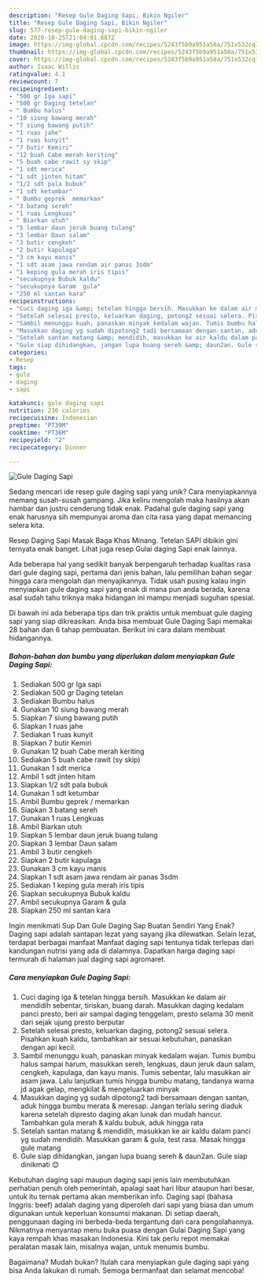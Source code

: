 ```yaml
---
description: "Resep Gule Daging Sapi, Bikin Ngiler"
title: "Resep Gule Daging Sapi, Bikin Ngiler"
slug: 577-resep-gule-daging-sapi-bikin-ngiler
date: 2020-10-25T21:04:01.687Z
image: https://img-global.cpcdn.com/recipes/5243f5b9a951a58a/751x532cq70/gule-daging-sapi-foto-resep-utama.jpg
thumbnail: https://img-global.cpcdn.com/recipes/5243f5b9a951a58a/751x532cq70/gule-daging-sapi-foto-resep-utama.jpg
cover: https://img-global.cpcdn.com/recipes/5243f5b9a951a58a/751x532cq70/gule-daging-sapi-foto-resep-utama.jpg
author: Isaac Willis
ratingvalue: 4.1
reviewcount: 7
recipeingredient:
- "500 gr Iga sapi"
- "500 gr Daging tetelan"
- " Bumbu halus"
- "10 siung bawang merah"
- "7 siung bawang putih"
- "1 ruas jahe"
- "1 ruas kunyit"
- "7 butir Kemiri"
- "12 buah Cabe merah keriting"
- "5 buah cabe rawit sy skip"
- "1 sdt merica"
- "1 sdt jinten hitam"
- "1/2 sdt pala bubuk"
- "1 sdt ketumbar"
- " Bumbu geprek  memarkan"
- "3 batang sereh"
- "1 ruas Lengkuas"
- " Biarkan utuh"
- "5 lembar daun jeruk buang tulang"
- "3 lembar Daun salam"
- "3 butir cengkeh"
- "2 butir kapulaga"
- "3 cm kayu manis"
- "1 sdt asam jawa rendam air panas 3sdm"
- "1 keping gula merah iris tipis"
- "secukupnya Bubuk kaldu"
- "secukupnya Garam  gula"
- "250 ml santan kara"
recipeinstructions:
- "Cuci daging iga &amp; tetelan hingga bersih. Masukkan ke dalam air mendidih sebentar, tiriskan, buang darah. Masukkan daging kedalam panci presto, beri air sampai daging tenggelam, presto selama 30 menit dari sejak ujung presto berputar"
- "Setelah selesai presto, keluarkan daging, potong2 sesuai selera. Pisahkan kuah kaldu, tambahkan air sesuai kebutuhan, panaskan dengan api kecil."
- "Sambil menunggu kuah, panaskan minyak kedalam wajan. Tumis bumbu halus sampai harum, masukkan sereh, lengkuas, daun jeruk daun salam, cengkeh, kapulaga, dan kayu manis. Tumis sebentar, lalu masukkan air asam jawa. Lalu lanjutkan tumis hingga bumbu matang, tandanya warna jd agak gelap, mengkilat &amp; mengeluarkan minyak"
- "Masukkan daging yg sudah dipotong2 tadi bersamaan dengan santan, aduk hingga bumbu merata &amp; meresap. Jangan terlalu sering diaduk karena setelah dipresto daging akan lunak dan mudah hancur. Tambahkan gula merah &amp; kaldu bubuk, aduk hingga rata"
- "Setelah santan matang &amp; mendidih, masukkan ke air kaldu dalam panci yg sudah mendidih. Masukkan garam &amp; gula, test rasa. Masak hingga gule matang"
- "Gule siap dihidangkan, jangan lupa buang sereh &amp; daun2an. Gule siap dinikmati 😊"
categories:
- Resep
tags:
- gule
- daging
- sapi

katakunci: gule daging sapi 
nutrition: 230 calories
recipecuisine: Indonesian
preptime: "PT39M"
cooktime: "PT36M"
recipeyield: "2"
recipecategory: Dinner

---
```



![Gule Daging Sapi](https://img-global.cpcdn.com/recipes/5243f5b9a951a58a/751x532cq70/gule-daging-sapi-foto-resep-utama.jpg)

Sedang mencari ide resep gule daging sapi yang unik? Cara menyiapkannya memang susah-susah gampang. Jika keliru mengolah maka hasilnya akan hambar dan justru cenderung tidak enak. Padahal gule daging sapi yang enak harusnya sih mempunyai aroma dan cita rasa yang dapat memancing selera kita.

Resep Daging Sapi Masak Baga Khas Minang. Tetelan SAPI dibikin gini ternyata enak banget. Lihat juga resep Gulai daging Sapi enak lainnya.

Ada beberapa hal yang sedikit banyak berpengaruh terhadap kualitas rasa dari gule daging sapi, pertama dari jenis bahan, lalu pemilihan bahan segar hingga cara mengolah dan menyajikannya. Tidak usah pusing kalau ingin menyiapkan gule daging sapi yang enak di mana pun anda berada, karena asal sudah tahu triknya maka hidangan ini mampu menjadi suguhan spesial.


Di bawah ini ada beberapa tips dan trik praktis untuk membuat gule daging sapi yang siap dikreasikan. Anda bisa membuat Gule Daging Sapi memakai 28 bahan dan 6 tahap pembuatan. Berikut ini cara dalam membuat hidangannya.

<!--inarticleads1-->

##### Bahan-bahan dan bumbu yang diperlukan dalam menyiapkan Gule Daging Sapi:

1. Sediakan 500 gr Iga sapi
1. Sediakan 500 gr Daging tetelan
1. Sediakan  Bumbu halus
1. Gunakan 10 siung bawang merah
1. Siapkan 7 siung bawang putih
1. Siapkan 1 ruas jahe
1. Sediakan 1 ruas kunyit
1. Siapkan 7 butir Kemiri
1. Gunakan 12 buah Cabe merah keriting
1. Sediakan 5 buah cabe rawit (sy skip)
1. Gunakan 1 sdt merica
1. Ambil 1 sdt jinten hitam
1. Siapkan 1/2 sdt pala bubuk
1. Gunakan 1 sdt ketumbar
1. Ambil  Bumbu geprek / memarkan
1. Siapkan 3 batang sereh
1. Gunakan 1 ruas Lengkuas
1. Ambil  Biarkan utuh
1. Siapkan 5 lembar daun jeruk buang tulang
1. Siapkan 3 lembar Daun salam
1. Ambil 3 butir cengkeh
1. Siapkan 2 butir kapulaga
1. Gunakan 3 cm kayu manis
1. Siapkan 1 sdt asam jawa rendam air panas 3sdm
1. Sediakan 1 keping gula merah iris tipis
1. Siapkan secukupnya Bubuk kaldu
1. Ambil secukupnya Garam &amp; gula
1. Siapkan 250 ml santan kara


Ingin menikmati Sup Dan Gule Daging Sap Buatan Sendiri Yang Enak? Daging sapi adalah santapan lezat yang sayang jika dilewatkan. Selain lezat, terdapat berbagai manfaat Manfaat daging sapi tentunya tidak terlepas dari kandungan nutrisi yang ada di dalamnya. Dapatkan harga daging sapi termurah di halaman jual daging sapi agromaret. 

<!--inarticleads2-->

##### Cara menyiapkan Gule Daging Sapi:

1. Cuci daging iga &amp; tetelan hingga bersih. Masukkan ke dalam air mendidih sebentar, tiriskan, buang darah. Masukkan daging kedalam panci presto, beri air sampai daging tenggelam, presto selama 30 menit dari sejak ujung presto berputar
1. Setelah selesai presto, keluarkan daging, potong2 sesuai selera. Pisahkan kuah kaldu, tambahkan air sesuai kebutuhan, panaskan dengan api kecil.
1. Sambil menunggu kuah, panaskan minyak kedalam wajan. Tumis bumbu halus sampai harum, masukkan sereh, lengkuas, daun jeruk daun salam, cengkeh, kapulaga, dan kayu manis. Tumis sebentar, lalu masukkan air asam jawa. Lalu lanjutkan tumis hingga bumbu matang, tandanya warna jd agak gelap, mengkilat &amp; mengeluarkan minyak
1. Masukkan daging yg sudah dipotong2 tadi bersamaan dengan santan, aduk hingga bumbu merata &amp; meresap. Jangan terlalu sering diaduk karena setelah dipresto daging akan lunak dan mudah hancur. Tambahkan gula merah &amp; kaldu bubuk, aduk hingga rata
1. Setelah santan matang &amp; mendidih, masukkan ke air kaldu dalam panci yg sudah mendidih. Masukkan garam &amp; gula, test rasa. Masak hingga gule matang
1. Gule siap dihidangkan, jangan lupa buang sereh &amp; daun2an. Gule siap dinikmati 😊


Kebutuhan daging sapi maupun daging sapi jenis lain membutuhkan perhatian penuh oleh pemerintah, apalagi saat hari libur ataupun hari besar, untuk itu ternak pertama akan memberikan info. Daging sapi (bahasa Inggris: beef) adalah daging yang diperoleh dari sapi yang biasa dan umum digunakan untuk keperluan konsumsi makanan. Di setiap daerah, penggunaan daging ini berbeda-beda tergantung dari cara pengolahannya. Nikmatnya menyantap menu buka puasa dengan Gulai Daging Sapi yang kaya rempah khas masakan Indonesia. Kini tak perlu repot memakai peralatan masak lain, misalnya wajan, untuk menumis bumbu. 

Bagaimana? Mudah bukan? Itulah cara menyiapkan gule daging sapi yang bisa Anda lakukan di rumah. Semoga bermanfaat dan selamat mencoba!
